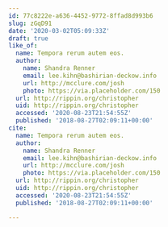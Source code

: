 ```yaml
---
id: 77c8222e-a636-4452-9772-8ffad8d993b6
slug: zGqD91
date: '2020-03-02T05:09:33Z'
draft: true
like_of:
  name: Tempora rerum autem eos.
  author:
    name: Shandra Renner
    email: lee.kihn@bashirian-deckow.info
    url: http://mcclure.com/josh
    photo: https://via.placeholder.com/150
  url: http://rippin.org/christopher
  uid: http://rippin.org/christopher
  accessed: '2020-08-23T21:54:55Z'
  published: '2018-08-27T02:09:11+00:00'
cite:
  name: Tempora rerum autem eos.
  author:
    name: Shandra Renner
    email: lee.kihn@bashirian-deckow.info
    url: http://mcclure.com/josh
    photo: https://via.placeholder.com/150
  url: http://rippin.org/christopher
  uid: http://rippin.org/christopher
  accessed: '2020-08-23T21:54:55Z'
  published: '2018-08-27T02:09:11+00:00'

---
```



